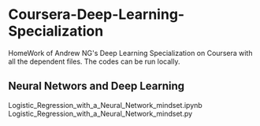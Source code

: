 # Coursera-Deep-Learning-Specialization
HomeWork of Andrew NG's Deep Learning Specialization on Coursera with all the dependent files.
The codes can be run locally.
## Neural Networs and Deep Learning
Logistic_Regression_with_a_Neural_Network_mindset.ipynb
Logistic_Regression_with_a_Neural_Network_mindset.py